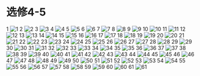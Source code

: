 # 选修4-5

1 
![1](../../book/人教版高中数学A版选修4-5/人教版高中数学A版选修4-5_1.png)
2 
![2](../../book/人教版高中数学A版选修4-5/人教版高中数学A版选修4-5_2.png)
3 
![3](../../book/人教版高中数学A版选修4-5/人教版高中数学A版选修4-5_3.png)
4 
![4](../../book/人教版高中数学A版选修4-5/人教版高中数学A版选修4-5_4.png)
5 
![5](../../book/人教版高中数学A版选修4-5/人教版高中数学A版选修4-5_5.png)
6 
![6](../../book/人教版高中数学A版选修4-5/人教版高中数学A版选修4-5_6.png)
7 
![7](../../book/人教版高中数学A版选修4-5/人教版高中数学A版选修4-5_7.png)
8 
![8](../../book/人教版高中数学A版选修4-5/人教版高中数学A版选修4-5_8.png)
9 
![9](../../book/人教版高中数学A版选修4-5/人教版高中数学A版选修4-5_9.png)
10 
![10](../../book/人教版高中数学A版选修4-5/人教版高中数学A版选修4-5_10.png)
11 
![11](../../book/人教版高中数学A版选修4-5/人教版高中数学A版选修4-5_11.png)
12 
![12](../../book/人教版高中数学A版选修4-5/人教版高中数学A版选修4-5_12.png)
13 
![13](../../book/人教版高中数学A版选修4-5/人教版高中数学A版选修4-5_13.png)
14 
![14](../../book/人教版高中数学A版选修4-5/人教版高中数学A版选修4-5_14.png)
15 
![15](../../book/人教版高中数学A版选修4-5/人教版高中数学A版选修4-5_15.png)
16 
![16](../../book/人教版高中数学A版选修4-5/人教版高中数学A版选修4-5_16.png)
17 
![17](../../book/人教版高中数学A版选修4-5/人教版高中数学A版选修4-5_17.png)
18 
![18](../../book/人教版高中数学A版选修4-5/人教版高中数学A版选修4-5_18.png)
19 
![19](../../book/人教版高中数学A版选修4-5/人教版高中数学A版选修4-5_19.png)
20 
![20](../../book/人教版高中数学A版选修4-5/人教版高中数学A版选修4-5_20.png)
21 
![21](../../book/人教版高中数学A版选修4-5/人教版高中数学A版选修4-5_21.png)
22 
![22](../../book/人教版高中数学A版选修4-5/人教版高中数学A版选修4-5_22.png)
23 
![23](../../book/人教版高中数学A版选修4-5/人教版高中数学A版选修4-5_23.png)
24 
![24](../../book/人教版高中数学A版选修4-5/人教版高中数学A版选修4-5_24.png)
25 
![25](../../book/人教版高中数学A版选修4-5/人教版高中数学A版选修4-5_25.png)
26 
![26](../../book/人教版高中数学A版选修4-5/人教版高中数学A版选修4-5_26.png)
27 
![27](../../book/人教版高中数学A版选修4-5/人教版高中数学A版选修4-5_27.png)
28 
![28](../../book/人教版高中数学A版选修4-5/人教版高中数学A版选修4-5_28.png)
29 
![29](../../book/人教版高中数学A版选修4-5/人教版高中数学A版选修4-5_29.png)
30 
![30](../../book/人教版高中数学A版选修4-5/人教版高中数学A版选修4-5_30.png)
31 
![31](../../book/人教版高中数学A版选修4-5/人教版高中数学A版选修4-5_31.png)
32 
![32](../../book/人教版高中数学A版选修4-5/人教版高中数学A版选修4-5_32.png)
33 
![33](../../book/人教版高中数学A版选修4-5/人教版高中数学A版选修4-5_33.png)
34 
![34](../../book/人教版高中数学A版选修4-5/人教版高中数学A版选修4-5_34.png)
35 
![35](../../book/人教版高中数学A版选修4-5/人教版高中数学A版选修4-5_35.png)
36 
![36](../../book/人教版高中数学A版选修4-5/人教版高中数学A版选修4-5_36.png)
37 
![37](../../book/人教版高中数学A版选修4-5/人教版高中数学A版选修4-5_37.png)
38 
![38](../../book/人教版高中数学A版选修4-5/人教版高中数学A版选修4-5_38.png)
39 
![39](../../book/人教版高中数学A版选修4-5/人教版高中数学A版选修4-5_39.png)
40 
![40](../../book/人教版高中数学A版选修4-5/人教版高中数学A版选修4-5_40.png)
41 
![41](../../book/人教版高中数学A版选修4-5/人教版高中数学A版选修4-5_41.png)
42 
![42](../../book/人教版高中数学A版选修4-5/人教版高中数学A版选修4-5_42.png)
43 
![43](../../book/人教版高中数学A版选修4-5/人教版高中数学A版选修4-5_43.png)
44 
![44](../../book/人教版高中数学A版选修4-5/人教版高中数学A版选修4-5_44.png)
45 
![45](../../book/人教版高中数学A版选修4-5/人教版高中数学A版选修4-5_45.png)
46 
![46](../../book/人教版高中数学A版选修4-5/人教版高中数学A版选修4-5_46.png)
47 
![47](../../book/人教版高中数学A版选修4-5/人教版高中数学A版选修4-5_47.png)
48 
![48](../../book/人教版高中数学A版选修4-5/人教版高中数学A版选修4-5_48.png)
49 
![49](../../book/人教版高中数学A版选修4-5/人教版高中数学A版选修4-5_49.png)
50 
![50](../../book/人教版高中数学A版选修4-5/人教版高中数学A版选修4-5_50.png)
51 
![51](../../book/人教版高中数学A版选修4-5/人教版高中数学A版选修4-5_51.png)
52 
![52](../../book/人教版高中数学A版选修4-5/人教版高中数学A版选修4-5_52.png)
53 
![53](../../book/人教版高中数学A版选修4-5/人教版高中数学A版选修4-5_53.png)
54 
![54](../../book/人教版高中数学A版选修4-5/人教版高中数学A版选修4-5_54.png)
55 
![55](../../book/人教版高中数学A版选修4-5/人教版高中数学A版选修4-5_55.png)
56 
![56](../../book/人教版高中数学A版选修4-5/人教版高中数学A版选修4-5_56.png)
57 
![57](../../book/人教版高中数学A版选修4-5/人教版高中数学A版选修4-5_57.png)
58 
![58](../../book/人教版高中数学A版选修4-5/人教版高中数学A版选修4-5_58.png)
59 
![59](../../book/人教版高中数学A版选修4-5/人教版高中数学A版选修4-5_59.png)
60 
![60](../../book/人教版高中数学A版选修4-5/人教版高中数学A版选修4-5_60.png)
61 
![61](../../book/人教版高中数学A版选修4-5/人教版高中数学A版选修4-5_61.png)

